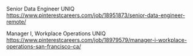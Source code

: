 Senior Data Engineer UNIQ https://www.pinterestcareers.com/job/18951873/senior-data-engineer-remote/

Manager I, Workplace Operations UNIQ https://www.pinterestcareers.com/job/18979579/manager-i-workplace-operations-san-francisco-ca/

